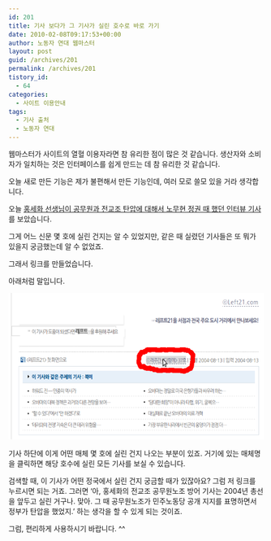 ```yaml
---
id: 201
title: 기사 보다가 그 기사가 실린 호수로 바로 가기
date: 2010-02-08T09:17:53+00:00
author: 노동자 연대 웹마스터
layout: post
guid: /archives/201
permalink: /archives/201
tistory_id:
  - 64
categories:
  - 사이트 이용안내
tags:
  - 기사 출처
  - 노동자 연대
---
```

웹마스터가 사이트의 열혈 이용자라면 참 유리한 점이 많은 것 같습니다. 생산자와 소비자가 일치하는 것은 인터페이스를 쉽게 만드는 데 참 유리한 것 같습니다.

오늘 새로 만든 기능은 제가 불편해서 만든 기능인데, 여러 모로 쓸모 있을 거라 생각합니다.

오늘 <a href="http://wspaper.org/article/1231" target="_blank">홍세화 선생님이 공무원과 전교조 탄압에 대해서 노무현 정권 때 했던 인터뷰 기사</a>를 보았습니다.

그게 어느 신문 몇 호에 실린 건지는 알 수 있었지만, 같은 때 실렸던 기사들은 또 뭐가 있을지 궁금했는데 알 수 없었죠.

그래서 링크를 만들었습니다.

아래처럼 말입니다.

<img src="/wp-content/uploads/1/cfile10.uf.195D414B4D0847421BAA7B.png" class="aligncenter" width="580" height="288" alt="" />

기사 하단에 이게 어떤 매체 몇 호에 실린 건지 나오는 부분이 있죠. 거기에 있는 매체명을 클릭하면 해당 호수에 실린 모든 기사를 보실 수 있습니다.

검색할 때, 이 기사가 어떤 정국에서 실린 건지 궁금할 때가 있잖아요? 그럼 저 링크를 누르시면 되는 거죠. 그러면 ‘아, 홍세화의 전교조 공무원노조 방어 기사는 2004년 총선을 앞두고 실린 거구나. 맞아. 그 때 공무원노조가 민주노동당 공개 지지를 표명하면서 정부가 탄압을 했었지.’ 하는 생각을 할 수 있게 되는 것이죠.

그럼, 편리하게 사용하시기 바랍니다. ^^
